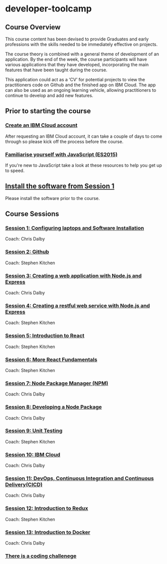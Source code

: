 # developer-toolcamp
## Course Overview
This course content has been devised to provide Graduates and early professions with the skills needed to be immediately effective on projects.  

The course theory is combined with a general theme of development of an application.  By the end of the week, the course participants will have various applications that they have developed, incorporating the main features that have been taught during the course.  

This application could act as a ‘CV’ for potential projects to view the practitioners code on Github and the finished app on IBM Cloud.  The app can also be used as an ongoing learning vehicle, allowing practitioners to continue to develop and add new features.

## Prior to starting the course
### [Create an IBM Cloud account](./ibm_cloud.md)
After requesting an IBM Cloud account, it can take a couple of days to come through so please kick 
off the process before the course.
### [Familiarise yourself with JavaScript (ES2015)](./javascript_resources.md)
If you're new to JavaScript take a look at these resources to help you get up to speed.
## [Install the software from Session 1](./session_01_configuration.md)
Please install the software prior to the course.
## Course Sessions
### [Session 1: Configuring laptops and Software Installation](./session_01_configuration.md)
Coach: Chris Dalby

### [Session 2: Github](./session_02_github.md)
Coach: Stephen Kitchen

### [Session 3: Creating a web application with Node.js and Express](./session_03_web_app.md)
Coach: Chris Dalby

### [Session 4: Creating a restful web service with Node.js and Express](./session_04_rest_service.md)
Coach: Stephen Kitchen

### [Session 5: Introduction to React](./session_05_react_intro.md)
Coach: Stephen Kitchen

### [Session 6: More React Fundamentals](./session_06_more_react.md)
Coach: Stephen Kitchen

### [Session 7: Node Package Manager (NPM)](./session_07_npm.md)
Coach: Chris Dalby

### [Session 8: Developing a Node Package](./session_08_develop_npm_package.md)
Coach: Chris Dalby

### [Session 9: Unit Testing](./session_09_unit_testing.md)
Coach: Stephen Kitchen

### [Session 10: IBM Cloud](./session_10_ibm_cloud.md)
Coach: Chris Dalby

### [Session 11: DevOps, Continuous Integration and Continuous Delivery(CICD)](./session_11_dev_ops.md)
Coach: Chris Dalby

### [Session 12: Introduction to Redux](./session_12_redux.md)
Coach: Stephen Kitchen

### [Session 13: Introduction to Docker](./session_13_docker.md)
Coach: Chris Dalby

### [There is a coding challenege](./coding_challenge_01.md)
